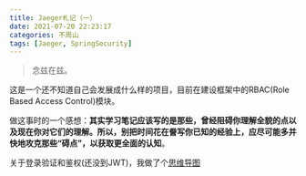 ```yaml
---
title: Jaeger札记（一）
date: 2021-07-20 22:23:17
categories: 不周山
tags: [Jaeger, SpringSecurity]
---
```


> 念兹在兹。

这是一个还不知道自己会发展成什么样的项目，目前在建设框架中的RBAC(Role Based Access Control)模块。

<!--more-->

做这事时的一个感想：__其实学习笔记应该写的是那些，曾经阻碍你理解全貌的点以及现在你对它们的理解。所以，别把时间花在誊写你已知的经验上，应尽可能多并快地攻克那些“碍点”，以获取更全面的认知__。

关于登录验证和鉴权(还没到JWT)，我做了个[思维导图](https://kdocs.cn/l/coNsig3WDZ5V)
